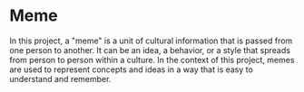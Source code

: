# Meme

In this project, a "meme" is a unit of cultural information that is passed from one person to another. It can be an idea, a behavior, or a style that spreads from person to person within a culture. In the context of this project, memes are used to represent concepts and ideas in a way that is easy to understand and remember.
